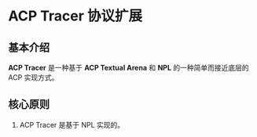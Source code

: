 #  ACP Tracer 协议扩展

## 基本介绍

**ACP Tracer** 是一种基于 **ACP Textual Arena** 和 **NPL** 的一种简单而接近底层的 ACP 实现方式。

## 核心原则
1.  ACP Tracer 是基于 NPL 实现的。